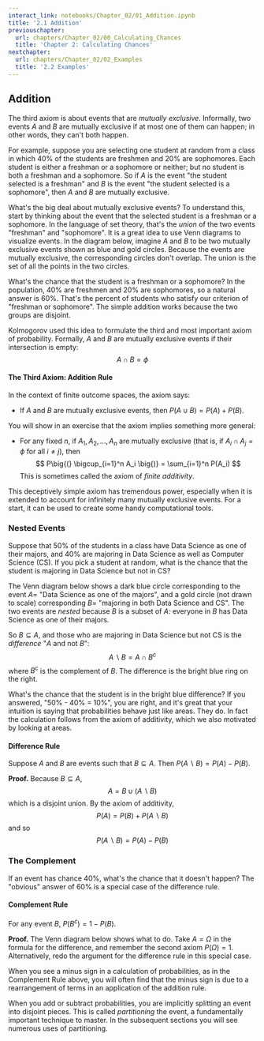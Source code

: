 ```yaml
---
interact_link: notebooks/Chapter_02/01_Addition.ipynb
title: '2.1 Addition'
previouschapter:
  url: chapters/Chapter_02/00_Calculating_Chances
  title: 'Chapter 2: Calculating Chances'
nextchapter:
  url: chapters/Chapter_02/02_Examples
  title: '2.2 Examples'
---
```


## Addition ##

The third axiom is about events that are *mutually exclusive*. Informally, two events $A$ and $B$ are mutually exclusive if at most one of them can happen; in other words, they can't both happen. 

For example, suppose you are selecting one student at random from a class in which 40% of the students are freshmen and 20% are sophomores. Each student is either a freshman or a sophomore or neither; but no student is both a freshman and a sophomore. So if $A$ is the event "the student selected is a freshman" and $B$ is the event "the student selected is a sophomore", then $A$ and $B$ are mutually exclusive.

What's the big deal about mutually exclusive events? To understand this, start by thinking about the event that the selected student is a freshman or a sophomore. In the language of set theory, that's the *union* of the two events "freshman" and "sophomore". It is a great idea to use Venn diagrams to visualize events. In the diagram below, imagine $A$ and $B$ to be two mutually exclusive events shown as blue and gold circles. Because the events are mutually exclusive, the corresponding circles don't overlap. The union is the set of all the points in the two circles.

What's the chance that the student is a freshman or a sophomore? In the population, 40% are freshmen and 20% are sophomores, so a natural answer is 60%. That's the percent of students who satisfy our criterion of "freshman or sophomore". The simple addition works because the two groups are disjoint.

Kolmogorov used this idea to formulate the third and most important axiom of probability. Formally, $A$ and $B$ are mutually exclusive events if their intersection is empty:
$$
A \cap B = \phi
$$

#### The Third Axiom: Addition Rule ####
In the context of finite outcome spaces, the axiom says:

- If $A$ and $B$ are mutually exclusive events, then $P(A \cup B) = P(A) + P(B)$.

You will show in an exercise that the axiom implies something more general:

- For any fixed $n$, if $A_1, A_2, \ldots, A_n$ are mutually exclusive (that is, if $A_i \cap A_j = \phi$ for all $i \ne j$), then
$$
P\big{(} \bigcup_{i=1}^n A_i \big{)} = \sum_{i=1}^n P(A_i)
$$ 
This is sometimes called the axiom of *finite additivity*.

This deceptively simple axiom has tremendous power, especially when it is extended to account for infinitely many mutually exclusive events. For a start, it can be used to create some handy computational tools.

### Nested Events ###
Suppose that 50% of the students in a class have Data Science as one of their majors, and 40% are majoring in Data Science as well as Computer Science (CS). If you pick a student at random, what is the chance that the student is majoring in Data Science but not in CS?

The Venn diagram below shows a dark blue circle corresponding to the event $A =$ "Data Science as one of the majors", and a gold circle (not drawn to scale) corresponding $B =$ "majoring in both Data Science and CS". The two events are *nested* because $B$ is a subset of $A$: everyone in $B$ has Data Science as one of their majors.

So $B \subseteq A$, and those who are majoring in Data Science but not CS is the *difference* "$A$ and not $B$":
$$
A \backslash B = A \cap B^c
$$
where $B^c$ is the complement of $B$. The difference is the bright blue ring on the right.

What's the chance that the student is in the bright blue difference? If you answered, "50% - 40% = 10%", you are right, and it's great that your intuition is saying that probabilities behave just like areas. They do. In fact the calculation follows from the axiom of additivity, which we also motivated by looking at areas.

#### Difference Rule ####
Suppose $A$ and $B$ are events such that $B \subseteq A$. Then $P(A \backslash B) = P(A) - P(B)$.

**Proof.** Because $B \subseteq A$, 
$$
A = B \cup (A \backslash B)
$$
which is a disjoint union. By the axiom of additivity,
$$
P(A) = P(B) + P(A \backslash B)
$$
and so
$$
P(A \backslash B) = P(A) - P(B)
$$

### The Complement ###
If an event has chance 40%, what's the chance that it doesn't happen? The "obvious" answer of 60% is a special case of the difference rule.

#### Complement Rule ####
For any event $B$, $P(B^c) = 1 - P(B)$.

**Proof.** The Venn diagram below shows what to do. Take $A = \Omega$ in the formula for the difference, and remember the second axiom $P(\Omega) = 1$. Alternatively, redo the argument for the difference rule in this special case.

When you see a minus sign in a calculation of probabilities, as in the Complement Rule above, you will often find that the minus sign is due to a rearrangement of terms in an application of the addition rule.

When you add or subtract probabilities, you are implicitly splitting an event into disjoint pieces. This is called *partitioning* the event, a fundamentally important technique to master. In the subsequent sections you will see numerous uses of partitioning.
